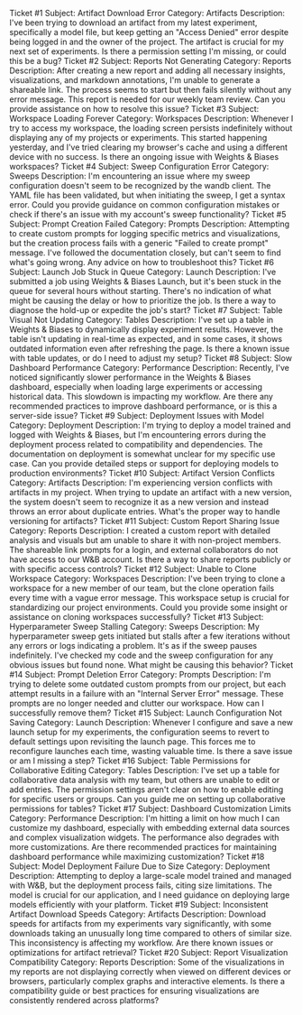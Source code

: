 Ticket #1
Subject: Artifact Download Error
Category: Artifacts
Description: I've been trying to download an artifact from my latest experiment, specifically a model file, but keep getting an "Access Denied" error despite being logged in and the owner of the project. The artifact is crucial for my next set of experiments. Is there a permission setting I'm missing, or could this be a bug?
Ticket #2
Subject: Reports Not Generating
Category: Reports
Description: After creating a new report and adding all necessary insights, visualizations, and markdown annotations, I'm unable to generate a shareable link. The process seems to start but then fails silently without any error message. This report is needed for our weekly team review. Can you provide assistance on how to resolve this issue?
Ticket #3
Subject: Workspace Loading Forever
Category: Workspaces
Description: Whenever I try to access my workspace, the loading screen persists indefinitely without displaying any of my projects or experiments. This started happening yesterday, and I've tried clearing my browser's cache and using a different device with no success. Is there an ongoing issue with Weights & Biases workspaces?
Ticket #4
Subject: Sweep Configuration Error
Category: Sweeps
Description: I'm encountering an issue where my sweep configuration doesn't seem to be recognized by the wandb client. The YAML file has been validated, but when initiating the sweep, I get a syntax error. Could you provide guidance on common configuration mistakes or check if there's an issue with my account's sweep functionality?
Ticket #5
Subject: Prompt Creation Failed
Category: Prompts
Description: Attempting to create custom prompts for logging specific metrics and visualizations, but the creation process fails with a generic "Failed to create prompt" message. I've followed the documentation closely, but can't seem to find what's going wrong. Any advice on how to troubleshoot this?
Ticket #6
Subject: Launch Job Stuck in Queue
Category: Launch
Description: I've submitted a job using Weights & Biases Launch, but it's been stuck in the queue for several hours without starting. There's no indication of what might be causing the delay or how to prioritize the job. Is there a way to diagnose the hold-up or expedite the job's start?
Ticket #7
Subject: Table Visual Not Updating
Category: Tables
Description: I've set up a table in Weights & Biases to dynamically display experiment results. However, the table isn't updating in real-time as expected, and in some cases, it shows outdated information even after refreshing the page. Is there a known issue with table updates, or do I need to adjust my setup?
Ticket #8
Subject: Slow Dashboard Performance
Category: Performance
Description: Recently, I've noticed significantly slower performance in the Weights & Biases dashboard, especially when loading large experiments or accessing historical data. This slowdown is impacting my workflow. Are there any recommended practices to improve dashboard performance, or is this a server-side issue?
Ticket #9
Subject: Deployment Issues with Model
Category: Deployment
Description: I'm trying to deploy a model trained and logged with Weights & Biases, but I'm encountering errors during the deployment process related to compatibility and dependencies. The documentation on deployment is somewhat unclear for my specific use case. Can you provide detailed steps or support for deploying models to production environments?
Ticket #10
Subject: Artifact Version Conflicts
Category: Artifacts
Description: I'm experiencing version conflicts with artifacts in my project. When trying to update an artifact with a new version, the system doesn't seem to recognize it as a new version and instead throws an error about duplicate entries. What's the proper way to handle versioning for artifacts?
Ticket #11
Subject: Custom Report Sharing Issue
Category: Reports
Description: I created a custom report with detailed analysis and visuals but am unable to share it with non-project members. The shareable link prompts for a login, and external collaborators do not have access to our W&B account. Is there a way to share reports publicly or with specific access controls?
Ticket #12
Subject: Unable to Clone Workspace
Category: Workspaces
Description: I've been trying to clone a workspace for a new member of our team, but the clone operation fails every time with a vague error message. This workspace setup is crucial for standardizing our project environments. Could you provide some insight or assistance on cloning workspaces successfully?
Ticket #13
Subject: Hyperparameter Sweep Stalling
Category: Sweeps
Description: My hyperparameter sweep gets initiated but stalls after a few iterations without any errors or logs indicating a problem. It's as if the sweep pauses indefinitely. I've checked my code and the sweep configuration for any obvious issues but found none. What might be causing this behavior?
Ticket #14
Subject: Prompt Deletion Error
Category: Prompts
Description: I'm trying to delete some outdated custom prompts from our project, but each attempt results in a failure with an "Internal Server Error" message. These prompts are no longer needed and clutter our workspace. How can I successfully remove them?
Ticket #15
Subject: Launch Configuration Not Saving
Category: Launch
Description: Whenever I configure and save a new launch setup for my experiments, the configuration seems to revert to default settings upon revisiting the launch page. This forces me to reconfigure launches each time, wasting valuable time. Is there a save issue or am I missing a step?
Ticket #16
Subject: Table Permissions for Collaborative Editing
Category: Tables
Description: I've set up a table for collaborative data analysis with my team, but others are unable to edit or add entries. The permission settings aren't clear on how to enable editing for specific users or groups. Can you guide me on setting up collaborative permissions for tables?
Ticket #17
Subject: Dashboard Customization Limits
Category: Performance
Description: I'm hitting a limit on how much I can customize my dashboard, especially with embedding external data sources and complex visualization widgets. The performance also degrades with more customizations. Are there recommended practices for maintaining dashboard performance while maximizing customization?
Ticket #18
Subject: Model Deployment Failure Due to Size
Category: Deployment
Description: Attempting to deploy a large-scale model trained and managed with W&B, but the deployment process fails, citing size limitations. The model is crucial for our application, and I need guidance on deploying large models efficiently with your platform.
Ticket #19
Subject: Inconsistent Artifact Download Speeds
Category: Artifacts
Description: Download speeds for artifacts from my experiments vary significantly, with some downloads taking an unusually long time compared to others of similar size. This inconsistency is affecting my workflow. Are there known issues or optimizations for artifact retrieval?
Ticket #20
Subject: Report Visualization Compatibility
Category: Reports
Description: Some of the visualizations in my reports are not displaying correctly when viewed on different devices or browsers, particularly complex graphs and interactive elements. Is there a compatibility guide or best practices for ensuring visualizations are consistently rendered across platforms?